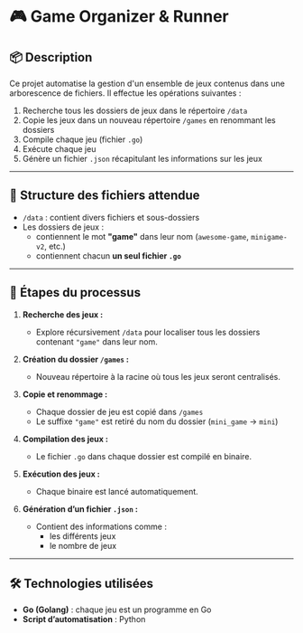# 🎮 Game Organizer & Runner

## 📦 Description

Ce projet automatise la gestion d'un ensemble de jeux contenus dans une arborescence de fichiers. Il effectue les opérations suivantes :

1. Recherche tous les dossiers de jeux dans le répertoire `/data`
2. Copie les jeux dans un nouveau répertoire `/games` en renommant les dossiers
3. Compile chaque jeu (fichier `.go`)
4. Exécute chaque jeu
5. Génère un fichier `.json` récapitulant les informations sur les jeux

---

## 📁 Structure des fichiers attendue

- `/data` : contient divers fichiers et sous-dossiers
- Les dossiers de jeux :
  - contiennent le mot **"game"** dans leur nom (`awesome-game`, `minigame-v2`, etc.)
  - contiennent chacun **un seul fichier `.go`**

---

## 🚀 Étapes du processus

1. **Recherche des jeux :**
   - Explore récursivement `/data` pour localiser tous les dossiers contenant `"game"` dans leur nom.

2. **Création du dossier `/games` :**
   - Nouveau répertoire à la racine où tous les jeux seront centralisés.

3. **Copie et renommage :**
   - Chaque dossier de jeu est copié dans `/games`
   - Le suffixe `"game"` est retiré du nom du dossier (`mini_game` → `mini`)

4. **Compilation des jeux :**
   - Le fichier `.go` dans chaque dossier est compilé en binaire.

5. **Exécution des jeux :**
   - Chaque binaire est lancé automatiquement.

6. **Génération d’un fichier `.json` :**
   - Contient des informations comme :
     - les différents jeux
     - le nombre de jeux

---

## 🛠️ Technologies utilisées

- **Go (Golang)** : chaque jeu est un programme en Go
- **Script d’automatisation** : Python

